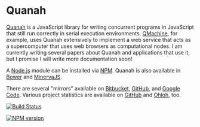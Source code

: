 Quanah
======

[Quanah](http://wilkinson.github.io/quanah) is a JavaScript library for
writing concurrent programs in JavaScript that still run correctly in serial
execution environments. [QMachine](https://www.qmachine.org/), for example,
uses Quanah extensively to implement a web service that acts as a supercomputer
that uses web browsers as computational nodes. I am currently writing several
papers about Quanah and applications that use it, but I promise I will write
more documentation soon!

A [Node.js](http://nodejs.org/) module can be installed via
[NPM](https://npmjs.org/package/quanah). Quanah is also available in
[Bower](http://twitter.github.io/bower/) and
[MinervaJS](http://minervajs.org/site/index.html#!/view/quanah).

There are several "mirrors" available on
[Bitbucket](https://bitbucket.org/wilkinson/quanah),
[GitHub](https://github.com/wilkinson/quanah), and
[Google Code](https://quanah.googlecode.com). Various project statistics are
available on [GitHub](https://github.com/wilkinson/quanah/graphs) and
[Ohloh](https://www.ohloh.net/p/quanah), too.

[![Build Status](https://travis-ci.org/wilkinson/quanah.png)](https://travis-ci.org/wilkinson/quanah)

[![NPM version](https://badge.fury.io/js/quanah.png)](http://badge.fury.io/js/quanah)

